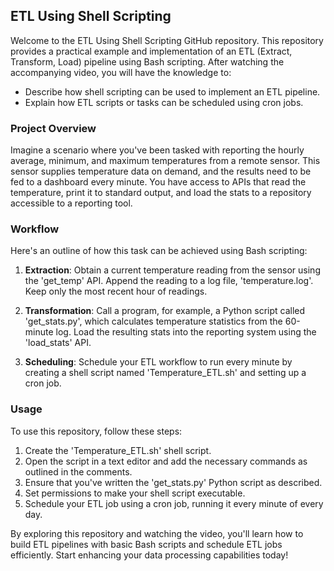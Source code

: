 ## ETL Using Shell Scripting

Welcome to the ETL Using Shell Scripting GitHub repository. This repository provides a practical example and implementation of an ETL (Extract, Transform, Load) pipeline using Bash scripting. After watching the accompanying video, you will have the knowledge to:

- Describe how shell scripting can be used to implement an ETL pipeline.
- Explain how ETL scripts or tasks can be scheduled using cron jobs.

### Project Overview

Imagine a scenario where you've been tasked with reporting the hourly average, minimum, and maximum temperatures from a remote sensor. This sensor supplies temperature data on demand, and the results need to be fed to a dashboard every minute. You have access to APIs that read the temperature, print it to standard output, and load the stats to a repository accessible to a reporting tool.

### Workflow

Here's an outline of how this task can be achieved using Bash scripting:

1. **Extraction**: Obtain a current temperature reading from the sensor using the 'get_temp' API. Append the reading to a log file, 'temperature.log'. Keep only the most recent hour of readings.

2. **Transformation**: Call a program, for example, a Python script called 'get_stats.py', which calculates temperature statistics from the 60-minute log. Load the resulting stats into the reporting system using the 'load_stats' API.

3. **Scheduling**: Schedule your ETL workflow to run every minute by creating a shell script named 'Temperature_ETL.sh' and setting up a cron job.

### Usage

To use this repository, follow these steps:

1. Create the 'Temperature_ETL.sh' shell script.
2. Open the script in a text editor and add the necessary commands as outlined in the comments.
3. Ensure that you've written the 'get_stats.py' Python script as described.
4. Set permissions to make your shell script executable.
5. Schedule your ETL job using a cron job, running it every minute of every day.

By exploring this repository and watching the video, you'll learn how to build ETL pipelines with basic Bash scripts and schedule ETL jobs efficiently. Start enhancing your data processing capabilities today!
